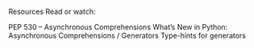 Resources
Read or watch:

PEP 530 – Asynchronous Comprehensions
What’s New in Python: Asynchronous Comprehensions / Generators
Type-hints for generators
